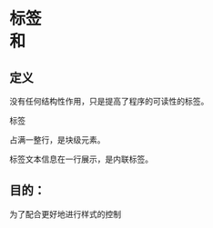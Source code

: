 # 标签<div>和<span>

## 定义

没有任何结构性作用，只是提高了程序的可读性的标签。

标签<div>占满一整行，是块级元素。

标签<span>文本信息在一行展示，是内联标签。



## 目的：

为了配合更好地进行样式的控制
